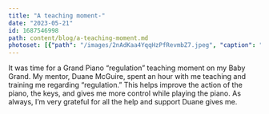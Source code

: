 ```yaml
---
title: "A teaching moment-"
date: "2023-05-21"
id: 1687546998
path: content/blog/a-teaching-moment.md
photoset: [{"path": "/images/2nAdKaa4YqqHzPfRevmbZ7.jpeg", "caption": "My Mentor- Duane McGuire, RPT", "thumbnail": "False"}]
---
```

It was time for a Grand Piano “regulation” teaching moment on my Baby Grand. My mentor, Duane McGuire, spent an hour with me teaching and training me regarding “regulation.” This helps  improve the action of the piano, the keys, and gives me more control while playing the piano.  As always, I’m very grateful for all the help and support Duane gives me.